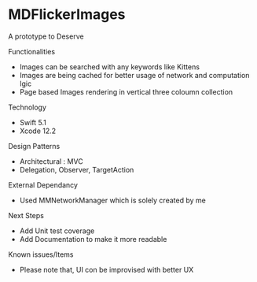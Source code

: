 # MDFlickerImages
A prototype to Deserve

Functionalities
- Images can be searched with any keywords like Kittens
- Images are being cached for better usage of network and computation lgic
- Page based Images rendering in vertical three coloumn collection

Technology 
- Swift 5.1
- Xcode 12.2

Design Patterns
- Architectural : MVC
- Delegation, Observer, TargetAction

External Dependancy
- Used MMNetworkManager which is solely created by me

Next Steps
- Add Unit test coverage
- Add Documentation to make it more readable

Known issues/Items
- Please note that, UI con be improvised with better UX
